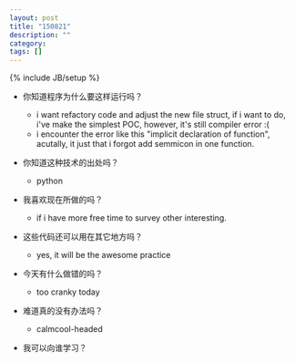 ```yaml
---
layout: post
title: "150821"
description: ""
category: 
tags: []
---
```

{% include JB/setup %}

* 你知道程序为什么要这样运行吗？
  * i want refactory code and adjust the new file struct, if i want to do, i've make the simplest POC, however, it's still compiler error :(
  * i encounter the error like this "implicit declaration of function", acutally, it just that i forgot add semmicon in one function.

* 你知道这种技术的出处吗？
  * python

* 我喜欢现在所做的吗？
  * if i have more free time to survey other interesting.

* 这些代码还可以用在其它地方吗？
  * yes, it will be the awesome practice

* 今天有什么做错的吗？
  * too cranky today

* 难道真的没有办法吗？
  * calmcool-headed 

* 我可以向谁学习？
 
